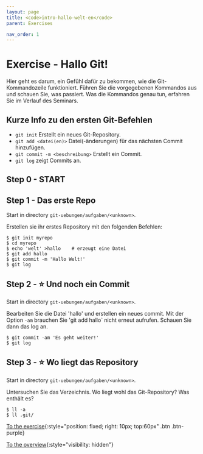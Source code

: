 ```yaml
---
layout: page
title: <code>intro-hallo-welt-en</code>
parent: Exercises

nav_order: 1
---
```

# Exercise - Hallo Git!

Hier geht es darum, ein Gefühl dafür zu bekommen,
wie die Git-Kommandozeile funktioniert.
Führen Sie die vorgegebenen Kommandos aus und schauen Sie,
was passiert.
Was die Kommandos genau tun, erfahren Sie im Verlauf des Seminars.

## Kurze Info zu den ersten Git-Befehlen

* `git init` Erstellt ein neues Git-Repository.
* `git add <datei(en)>` Datei(-änderungen) für das nächsten Commit hinzufügen.
* `git commit -m <beschreibung>` Erstellt ein Commit.
* `git log` zeigt Commits an.


<h2>Step 0 - START <!-- UEB/Hallo Git!/0 --></h2>

<h2>Step 1 - Das erste Repo <!-- UEB/Hallo Git!/1 --></h2>

Start in directory `git-uebungen/aufgaben/<unknown>`.

Erstellen sie ihr erstes Repository mit den folgenden Befehlen:

    $ git init myrepo
    $ cd myrepo
    $ echo 'welt' >hallo    # erzeugt eine Datei
    $ git add hallo
    $ git commit -m 'Hallo Welt!'
    $ git log

<h2>Step 2 - ⭐ Und noch ein Commit <!-- UEB/Hallo Git!/2 --></h2>

Start in directory `git-uebungen/aufgaben/<unknown>`.

Bearbeiten Sie die Datei 'hallo' und erstellen ein neues commit.
Mit der Option `-am` brauchen Sie 'git add hallo` nicht erneut aufrufen.
Schauen Sie dann das log an.

    $ git commit -am 'Es geht weiter!'
    $ git log

<h2>Step 3 - ⭐ Wo liegt das Repository <!-- UEB/Hallo Git!/3 --></h2>

Start in directory `git-uebungen/aufgaben/<unknown>`.

Untersuchen Sie das Verzeichnis.
Wo liegt wohl das Git-Repository? Was enthält es?

    $ ll -a
    $ ll .git/

[To the exercise](loesung-intro-hallo-welt.html){:style="position: fixed; right: 10px; top:60px" .btn .btn-purple}

[To the overview](../../ueberblick.html){:style="visibility: hidden"}

